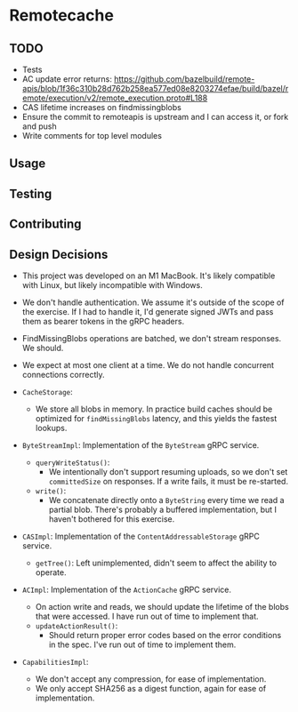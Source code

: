 # Remotecache

## TODO
- Tests
- AC update error returns: https://github.com/bazelbuild/remote-apis/blob/1f36c310b28d762b258ea577ed08e8203274efae/build/bazel/remote/execution/v2/remote_execution.proto#L188
- CAS lifetime increases on findmissingblobs
- Ensure the commit to remoteapis is upstream and I can access it, or fork and push
- Write comments for top level modules

## Usage

## Testing

## Contributing

## Design Decisions

- This project was developed on an M1 MacBook. It's likely compatible with Linux, but likely incompatible with Windows.

- We don't handle authentication. We assume it's outside of the scope of the exercise. 
  If I had to handle it, I'd generate signed JWTs and pass them as bearer tokens in the gRPC headers.
- FindMissingBlobs operations are batched, we don't stream responses. We should.
- We expect at most one client at a time. We do not handle concurrent connections correctly.

- `CacheStorage`:
  - We store all blobs in memory. In practice build caches should be optimized for `findMissingBlobs` latency, and this yields the fastest lookups.
- `ByteStreamImpl`: Implementation of the `ByteStream` gRPC service.
  - `queryWriteStatus()`:
    - We intentionally don't support resuming uploads, so we don't set `committedSize` on responses. If a write fails, it must be re-started.
  - `write()`:
    - We concatenate directly onto a `ByteString` every time we read a partial blob. There's probably a buffered implementation, but I haven't bothered for this exercise.
- `CASImpl`: Implementation of the `ContentAddressableStorage` gRPC service.
  - `getTree()`: Left unimplemented, didn't seem to affect the ability to operate.
- `ACImpl`: Implementation of the `ActionCache` gRPC service.
  - On action write and reads, we should update the lifetime of the blobs that were accessed. I have run out of time to implement that.
  - `updateActionResult()`:
    - Should return proper error codes based on the error conditions in the spec. I've run out of time to implement them.
- `CapabilitiesImpl`:
  - We don't accept any compression, for ease of implementation.
  - We only accept SHA256 as a digest function, again for ease of implementation.